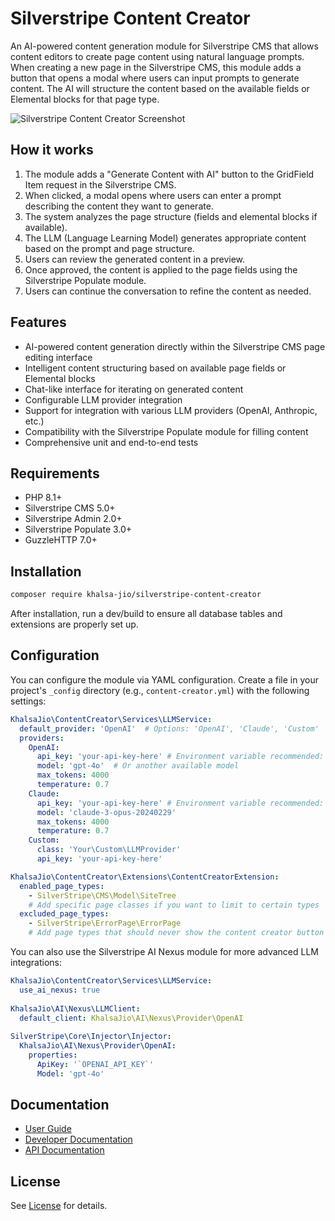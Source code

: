 # Silverstripe Content Creator

An AI-powered content generation module for Silverstripe CMS that allows content editors to create page content using natural language prompts. When creating a new page in the Silverstripe CMS, this module adds a button that opens a modal where users can input prompts to generate content. The AI will structure the content based on the available fields or Elemental blocks for that page type.

![Silverstripe Content Creator Screenshot](docs/en/images/content-creator-screenshot.png)

## How it works

1. The module adds a "Generate Content with AI" button to the GridField Item request in the Silverstripe CMS.
2. When clicked, a modal opens where users can enter a prompt describing the content they want to generate.
3. The system analyzes the page structure (fields and elemental blocks if available).
4. The LLM (Language Learning Model) generates appropriate content based on the prompt and page structure.
5. Users can review the generated content in a preview.
6. Once approved, the content is applied to the page fields using the Silverstripe Populate module.
7. Users can continue the conversation to refine the content as needed.

## Features

- AI-powered content generation directly within the Silverstripe CMS page editing interface
- Intelligent content structuring based on available page fields or Elemental blocks
- Chat-like interface for iterating on generated content
- Configurable LLM provider integration
- Support for integration with various LLM providers (OpenAI, Anthropic, etc.)
- Compatibility with the Silverstripe Populate module for filling content
- Comprehensive unit and end-to-end tests

## Requirements

- PHP 8.1+
- Silverstripe CMS 5.0+
- Silverstripe Admin 2.0+
- Silverstripe Populate 3.0+
- GuzzleHTTP 7.0+

## Installation

```sh
composer require khalsa-jio/silverstripe-content-creator
```

After installation, run a dev/build to ensure all database tables and extensions are properly set up.

## Configuration

You can configure the module via YAML configuration. Create a file in your project's `_config` directory (e.g., `content-creator.yml`) with the following settings:

```yaml
KhalsaJio\ContentCreator\Services\LLMService:
  default_provider: 'OpenAI'  # Options: 'OpenAI', 'Claude', 'Custom'
  providers:
    OpenAI:
      api_key: 'your-api-key-here' # Environment variable recommended: '`OPENAI_API_KEY`'
      model: 'gpt-4o'  # Or another available model
      max_tokens: 4000
      temperature: 0.7
    Claude:
      api_key: 'your-api-key-here' # Environment variable recommended: '`ANTHROPIC_API_KEY`'
      model: 'claude-3-opus-20240229'
      max_tokens: 4000
      temperature: 0.7
    Custom:
      class: 'Your\Custom\LLMProvider'
      api_key: 'your-api-key-here'

KhalsaJio\ContentCreator\Extensions\ContentCreatorExtension:
  enabled_page_types:
    - SilverStripe\CMS\Model\SiteTree
    # Add specific page classes if you want to limit to certain types
  excluded_page_types:
    - SilverStripe\ErrorPage\ErrorPage
    # Add page types that should never show the content creator button
```

You can also use the Silverstripe AI Nexus module for more advanced LLM integrations:

```yaml
KhalsaJio\ContentCreator\Services\LLMService:
  use_ai_nexus: true
  
KhalsaJio\AI\Nexus\LLMClient:
  default_client: KhalsaJio\AI\Nexus\Provider\OpenAI
  
SilverStripe\Core\Injector\Injector:
  KhalsaJio\AI\Nexus\Provider\OpenAI:
    properties:
      ApiKey: '`OPENAI_API_KEY`'
      Model: 'gpt-4o'
```

## Documentation

- [User Guide](docs/en/userguide.md)
- [Developer Documentation](docs/en/developer.md)
- [API Documentation](docs/en/api.md)

## License

See [License](LICENSE) for details.
